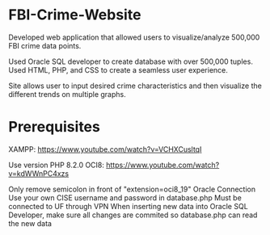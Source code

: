# FBI-Crime-Website
Developed web application that allowed users to visualize/analyze 500,000 FBI crime data points.

Used Oracle SQL developer to create database with over 500,000 tuples. Used HTML, PHP, and CSS to create a seamless user experience.

Site allows user to input desired crime characteristics and then visualize the different trends on multiple graphs. 




# Prerequisites
XAMPP: https://www.youtube.com/watch?v=VCHXCusltqI

Use version PHP 8.2.0
OCI8: https://www.youtube.com/watch?v=kdWWnPC4xzs

Only remove semicolon in front of "extension=oci8_19"
Oracle Connection
Use your own CISE username and password in database.php
Must be connected to UF through VPN
When inserting new data into Oracle SQL Developer, make sure all changes are commited so database.php can read the new data

